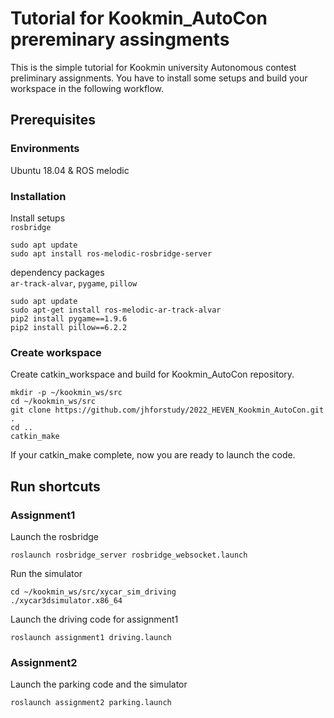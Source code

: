 # Tutorial for Kookmin_AutoCon prereminary assingments
This is the simple tutorial for Kookmin university Autonomous contest preliminary assignments. You have to install some setups and build your workspace in the following workflow.

## Prerequisites
### Environments
Ubuntu 18.04 & ROS melodic

### Installation
Install setups\
`rosbridge`
```Terminal
sudo apt update
sudo apt install ros-melodic-rosbridge-server
```
dependency packages\
`ar-track-alvar`, `pygame`, `pillow`
```terminal
sudo apt update
sudo apt-get install ros-melodic-ar-track-alvar
pip2 install pygame==1.9.6
pip2 install pillow==6.2.2
```

### Create workspace
Create catkin_workspace and build for Kookmin_AutoCon repository.
```Terminal
mkdir -p ~/kookmin_ws/src
cd ~/kookmin_ws/src
git clone https://github.com/jhforstudy/2022_HEVEN_Kookmin_AutoCon.git .
cd ..
catkin_make
```
If your catkin_make complete, now you are ready to launch the code.

## Run shortcuts
### Assignment1
Launch the rosbridge
```terminal
roslaunch rosbridge_server rosbridge_websocket.launch
```
Run the simulator
```terminal
cd ~/kookmin_ws/src/xycar_sim_driving
./xycar3dsimulator.x86_64
```
Launch the driving code for assignment1
```terminal
roslaunch assignment1 driving.launch
```

### Assignment2
Launch the parking code and the simulator
```terminal
roslaunch assignment2 parking.launch
```




